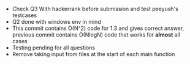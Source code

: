 - Check Q3 With hackerrank before submission and test peeyush's testcases  
- Q2 done with windows env in mind  
- This commit contains O(N^2) code for 1.3 and gives correct answer, previous commit contains O(NlogN) code that works for **almost** all cases  
- Testing pending for all questions  
- Remove taking input from files at the start of each main function